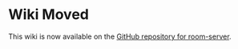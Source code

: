 # Wiki Moved

This wiki is now available on the [GitHub repository for room-server](https://github.com/WiiLink24/room-server).
